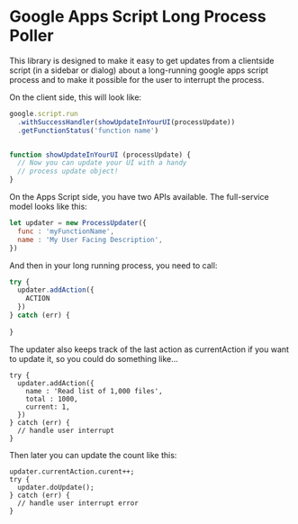 # Google Apps Script Long Process Poller

This library is designed to make it easy to get updates from a clientside script (in a sidebar or dialog) about a long-running google apps script process and to make it possible for the user to interrupt the process.

On the client side, this will look like:

```js
google.script.run
  .withSuccessHandler(showUpdateInYourUI(processUpdate))
  .getFunctionStatus('function name')


function showUpdateInYourUI (processUpdate) {
  // Now you can update your UI with a handy
  // process update object!
}
```

On the Apps Script side, you have two APIs available. The full-service model looks like this:

```js
let updater = new ProcessUpdater({
  func : 'myFunctionName',
  name : 'My User Facing Description',  
})
```

And then in your long running process, you need to call:

```js
try {
  updater.addAction({
    ACTION
  })
} catch (err) {
  
}
```

The updater also keeps track of the last action as currentAction if you want to update it, so you could do something like...

```
try {
  updater.addAction({
    name : 'Read list of 1,000 files',
    total : 1000,
    current: 1,
  })
} catch (err) {
  // handle user interrupt
}
```

Then later you can update the count like this:
```
updater.currentAction.curent++;
try {
  updater.doUpdate();
} catch (err) {
  // handle user interrupt error
}
```